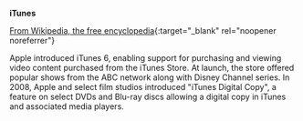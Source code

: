 <!-- markdownlint-disable MD041-->
**iTunes**<br>

[From Wikipedia, the free encyclopedia](https://en.wikipedia.org/wiki/ITunes){:target="\_blank" rel="noopener noreferrer"}

Apple introduced iTunes 6, enabling support for purchasing and viewing video content purchased from the iTunes Store. At launch, the store offered popular shows from the ABC network along with Disney Channel series. In 2008, Apple and select film studios introduced "iTunes Digital Copy", a feature on select DVDs and Blu-ray discs allowing a digital copy in iTunes and associated media players.
<!-- markdownlint-enable MD041-->
